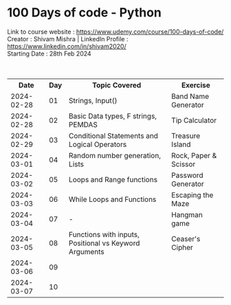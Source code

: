 # 100 Days of code - Python
Link to course website : https://www.udemy.com/course/100-days-of-code/
<br>
Creator : Shivam Mishra | LinkedIn Profile : https://www.linkedin.com/in/shivam2020/
<br>
Starting Date : 28th Feb 2024
<br><br><br>
<table>
  <tr>
    <th>Date</th>
    <th>Day</th>
    <th>Topic Covered</th>
    <th>Exercise</th>
  </tr>
  <tr>
    <td>2024-02-28</td>
    <td>01</td>
    <td>Strings, Input()</td>
    <td>Band Name Generator</td>
  </tr>
  <tr>
    <td>2024-02-28</td>
    <td>02</td>
    <td>Basic Data types, F strings, PEMDAS</td>
    <td>Tip Calculator</td>
  </tr>
  <tr>
    <td>2024-02-29</td>
    <td>03</td>
    <td>Conditional Statements and Logical Operators</td>
    <td>Treasure Island</td>
  </tr>
  <tr>
    <td>2024-03-01</td>
    <td>04</td>
    <td>Random number generation, Lists</td>
    <td>Rock, Paper & Scissor</td>
  </tr>
  <tr>
    <td>2024-03-02</td>
    <td>05</td>
    <td>Loops and Range functions</td>
    <td>Password Generator</td>
  </tr>
  <tr>
    <td>2024-03-03</td>
    <td>06</td>
    <td>While Loops and Functions</td>
    <td>Escaping the Maze</td>
  </tr>
  <tr>
    <td>2024-03-04</td>
    <td>07</td>
    <td>-</td>
    <td>Hangman game</td>
  </tr>
  <tr>
    <td>2024-03-05</td>
    <td>08</td>
    <td>Functions with inputs, Positional vs Keyword Arguments</td>
    <td>Ceaser's Cipher</td>
  </tr>
  <tr>
    <td>2024-03-06</td>
    <td>09</td>
    <td></td>
    <td></td>
  </tr>
  <tr>
    <td>2024-03-07</td>
    <td>10</td>
    <td></td>
    <td></td>
  </tr>
</table>